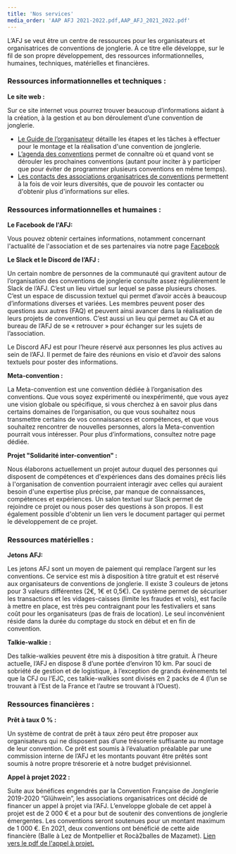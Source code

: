 ```yaml
---
title: 'Nos services'
media_order: 'AAP AFJ 2021-2022.pdf,AAP_AFJ_2021_2022.pdf'
---
```


L’AFJ se veut être un centre de ressources pour les organisateurs et organisatrices de conventions de jonglerie. À ce titre elle développe, sur le fil de son propre développement, des ressources informationnelles, humaines, techniques, matérielles et financières.

### Ressources informationnelles et techniques :

**Le site web :**

Sur ce site internet vous pourrez trouver beaucoup d’informations aidant à la création, à la gestion et au bon déroulement d’une convention de jonglerie. 
- [Le Guide de l’organisateur](/les-conventions/organiser-une-convention) détaille les étapes et les tâches à effectuer pour le montage et la réalisation d'une convention de jonglerie.
- [L’agenda des conventions](/) permet de connaître où et quand vont se dérouler les prochaines conventions (autant pour inciter à y participer que pour éviter de programmer plusieurs conventions en même temps).
- [Les contacts des associations organisatrices de conventions](/les-conventions/les-conventions-regionales) permettent à la fois de voir leurs diversités, que de pouvoir les contacter ou d'obtenir plus d'informations sur elles.

### Ressources informationnelles et humaines :

**Le Facebook de l'AFJ:**

Vous pouvez obtenir certaines informations, notamment concernant l'actualité de l'association et de ses partenaires via notre page [Facebook](https://www.facebook.com/asso.afj?target=_blank)

**Le Slack et le Discord de l’AFJ :**

Un certain nombre de personnes de la communauté qui gravitent autour de l’organisation des conventions de jonglerie consulte assez régulièrement le Slack de l’AFJ. C’est un lieu virtuel sur lequel se passe plusieurs choses. C’est un espace de discussion textuel qui permet d’avoir accès à beaucoup d’informations diverses et variées. Les membres peuvent poser des questions aux autres (FAQ) et peuvent ainsi avancer dans la réalisation de leurs projets de conventions. C’est aussi un lieu qui permet au CA et au bureau de l’AFJ de se « retrouver » pour échanger sur les sujets de l’association.

Le Discord AFJ est pour l’heure réservé aux personnes les plus actives au sein de l’AFJ. Il permet de faire des réunions en visio et d’avoir des salons textuels pour poster des informations.


**Meta-convention :**

La Meta-convention est une convention dédiée à l’organisation des conventions.
Que vous soyez expérimenté ou inexpérimenté, que vous ayez une vision globale ou spécifique, si vous cherchez à en savoir plus dans certains domaines de l’organisation, ou que vous souhaitez nous transmettre certains de vos connaissances et compétences, et que vous souhaitez rencontrer de nouvelles personnes, alors la Meta-convention pourrait vous intéresser. Pour plus d’informations, consultez notre page dédiée.

**Projet "Solidarité inter-convention" :**

Nous élaborons actuellement un projet autour duquel des personnes qui disposent de compétences et d'expériences dans des domaines précis liés à l'organisation de convention pourraient interagir avec celles qui auraient besoin d'une expertise plus précise, par manque de connaissances, compétences et expériences. Un salon textuel sur Slack permet de rejoindre ce projet ou nous poser des questions à son propos. Il est également possible d'obtenir un lien vers le document partager qui permet le développement de ce projet.  

### Ressources matérielles :

**Jetons AFJ:**

Les jetons AFJ sont un moyen de paiement qui remplace l’argent sur les conventions. Ce service est mis à disposition à titre gratuit et est réservé aux organisateurs de conventions de jonglerie.
Il existe 3 couleurs de jetons pour 3 valeurs différentes (2€, 1€ et 0,5€).
Ce système permet de sécuriser les transactions et les vidages-caisses (limite les fraudes et vols), est facile à mettre en place, est très peu contraignant pour les festivaliers et sans coût pour les organisateurs (pas de frais de location). Le seul inconvénient réside dans la durée du comptage du stock en début et en fin de convention.

**Talkie-walkie :**

Des talkie-walkies peuvent être mis à disposition à titre gratuit. À l’heure actuelle, l’AFJ en dispose 8 d’une portée d’environ 10 km. Par souci de sobriété de gestion et de logistique, à l’exception de grands événements tel que la CFJ ou l’EJC, ces talkie-walkies sont divisés en 2 packs de 4 (l’un se trouvant à l’Est de la France et l’autre se trouvant à l’Ouest).

### Ressources financières :

**Prêt à taux 0 % :**

Un système de contrat de prêt à taux zéro peut être proposer aux organisateurs qui ne disposent pas d’une trésorerie suffisante au montage de leur convention. Ce prêt est soumis à l’évaluation préalable par une commission interne de l’AFJ et les montants pouvant être prêtés sont soumis à notre propre trésorerie et à notre budget prévisionnel.

**Appel à projet 2022 :**

Suite aux bénéfices engendrés par la Convention Française de Jonglerie 2019-2020 “Glühwein”, les associations organisatrices ont décidé de financer un appel à projet via l’AFJ. L’enveloppe globale de cet appel à projet est de 2 000 € et a pour but de soutenir des conventions de jonglerie émergentes. Les conventions seront soutenues pour un montant maximum de 1 000 €. En 2021, deux conventions ont bénéficié de cette aide financière (Balle à Lez de Montpellier et Rocà2balles de Mazamet).
[Lien vers le pdf de l'appel à projet.](AAP_AFJ_2021_2022.pdf)
